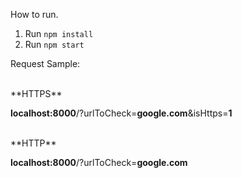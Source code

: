 How to run.

1. Run `npm install`
2. Run `npm start`

Request Sample:

<br />
**HTTPS**

**localhost:8000**/?urlToCheck=**google.com**&isHttps=**1**

<br/>
**HTTP**

**localhost:8000**/?urlToCheck=**google.com**
